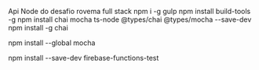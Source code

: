 Api Node do desafio rovema full stack
npm i -g gulp
npm install build-tools  -g
npm install chai mocha ts-node @types/chai @types/mocha --save-dev
npm install -g chai

npm install --global mocha

npm install --save-dev firebase-functions-test